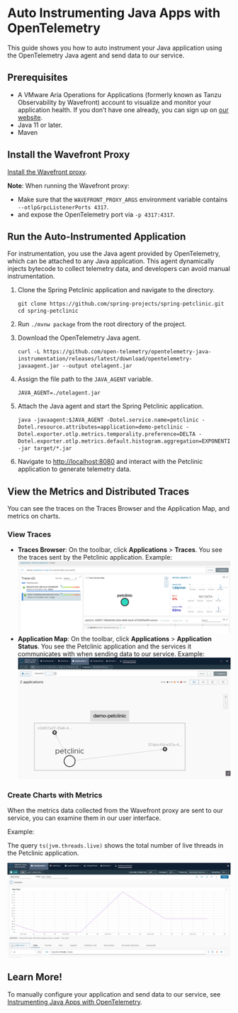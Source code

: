 # Auto Instrumenting Java Apps with OpenTelemetry

This guide shows you how to auto instrument your Java application using the OpenTelemetry Java agent and send data to our service. 

## Prerequisites

* A VMware Aria Operations for Applications (formerly known as Tanzu Observability by Wavefront) account to visualize and monitor your application health. If you don’t have one already, you can sign up on [our website](https://www.vmware.com/products/aria-operations-for-applications.html). 
* Java 11 or later.
* Maven

## Install the Wavefront Proxy

[Install the Wavefront proxy](http://docs.wavefront.com/proxies_installing.html#install-a-proxy).

**Note**: When running the Wavefront proxy:
* Make sure that the `WAVEFRONT_PROXY_ARGS` environment variable contains `--otlpGrpcListenerPorts 4317`.
* and expose the OpenTelemetry port via `-p 4317:4317`.

## Run the Auto-Instrumented Application

For instrumentation, you use the Java agent provided by OpenTelemetry, which can be attached to any Java application. This agent dynamically injects bytecode to collect telemetry data, and developers can avoid manual instrumentation. 

1. Clone the Spring Petclinic application and navigate to the directory.
    ```
    git clone https://github.com/spring-projects/spring-petclinic.git
    cd spring-petclinic
    ```

1. Run `./mvnw package` from the root directory of the project.
1. Download the OpenTelemetry Java agent.
    ```
    curl -L https://github.com/open-telemetry/opentelemetry-java-instrumentation/releases/latest/download/opentelemetry-javaagent.jar --output otelagent.jar
    ```
1. Assign the file path to the `JAVA_AGENT` variable.
    ```
    JAVA_AGENT=./otelagent.jar
    ```
1. Attach the Java agent and start the Spring Petclinic application.
    ```
    java -javaagent:$JAVA_AGENT -Dotel.service.name=petclinic -Dotel.resource.attributes=application=demo-petclinic -Dotel.exporter.otlp.metrics.temporality.preference=DELTA -Dotel.exporter.otlp.metrics.default.histogram.aggregation=EXPONENTIAL_BUCKET_HISTOGRAM -jar target/*.jar
    ```

1. Navigate to [http://localhost:8080](http://localhost:8080) and interact with the Petclinic application to generate telemetry data.

## View the Metrics and Distributed Traces

You can see the traces on the Traces Browser and the Application Map, and metrics on charts.

### View Traces

* **Traces Browser**: On the toolbar, click **Applications** > **Traces**. You see the traces sent by the Petclinic application.
    Example:
    ![A screenshot showing the Traces Browser with the traces that were sent from the Petclinic application.](images/java_auto_instrumentation_traces_browser.png)
* **Application Map**: On the toolbar, click **Applications** > **Application Status**. You see the Petclinic application and the services it communicates with when sending data to our service.
    Example:
    ![A screenshot showing the Application Map with the Petclinic application.](images/java_auto_instrumentation_application_map.png)

### Create Charts with Metrics

When the metrics data collected from the Wavefront proxy are sent to our service, you can examine them in our user interface.

Example:

The query `ts(jvm.threads.live)` shows the total number of live threads in the Petclinic application.

![A screenshot showing the chart data when you query for ts(jvm.threads.live).](images/java_auto_instrumentation_metrics_chart.png)

## Learn More!

To manually configure your application and send data to our service, see [Instrumenting Java Apps with OpenTelemetry](https://github.com/wavefrontHQ/opentelemetry-examples/tree/master/java-example/otel-collector#instrumenting-java-apps-with-opentelemetry).